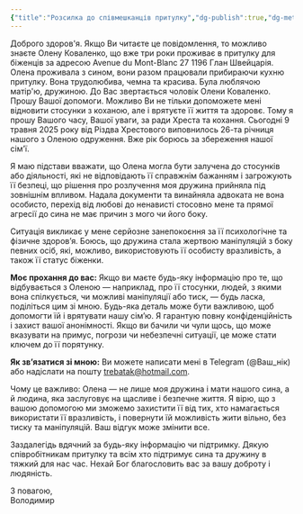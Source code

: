 ```yaml
---
{"title":"Розсилка до співмешканців притулку","dg-publish":true,"dg-metatags":null,"dg-home":null,"permalink":"/en-ukrainien/rozsilka-do-spivmeshkancziv-pritulku/","dgPassFrontmatter":true,"noteIcon":""}
---
```



Доброго здоров'я. Якщо Ви читаєте це повідомлення, то можливо знаєте Олену Коваленко, що вже три роки проживає в притулку для біженців за адресою  Avenue du Mont-Blanc 27  1196 Глан Швейцарія. Олена проживала з сином, вони разом працювали прибираючи кухню притулку. Вона трудолюбива, чемна та красива. Була люблячою матір'ю, дружиною. До Вас звертається чоловік Олени Коваленко. Прошу Вашої допомоги. Можливо Ви не тільки допоможете мені відновити стосунки з коханою, але і врятуєте її життя  та здоровє. Тому я прошу Вашого часу, Вашої уваги, за ради Хреста та кохання. Сьогодні 9 травня 2025 року від Різдва Хрестового виповнилось 26-та річниця нашого з Оленою одруження. Вже рік борюсь за збереження нашої сім'ї. 

Я маю підстави вважати, що Олена могла бути залучена до стосунків або діяльності, які не відповідають її справжнім бажанням і загрожують її безпеці, що рішення про розлучення моя дружина прийняла під зовнішнім впливом. Надала документи та винайняла адвоката не вона особисто, перехід від любові до ненависті стосовно мене та прямої агресії до сина не має причин з мого чи його боку. 

Ситуація викликає у мене серйозне занепокоєння за її психологічне та фізичне здоров’я. Боюсь, що дружина стала жертвою маніпуляцій з боку певних осіб, які, можливо, використовують її особисту вразливість, а також її статус біженки.

**Моє прохання до вас:** Якщо ви маєте будь-яку інформацію про те, що відбувається з Оленою — наприклад, про її стосунки, людей, з якими вона спілкується, чи можливі маніпуляції або тиск, — будь ласка, поділіться цим зі мною. Будь-яка деталь може бути важливою, щоб допомогти їй і врятувати нашу сім’ю. Я гарантую повну конфіденційність і захист вашої анонімності. Якщо ви бачили чи чули щось, що може вказувати на примус, погрози чи небезпечні ситуації, це може стати ключем до її порятунку.

**Як зв’язатися зі мною:** Ви можете написати мені в Telegram (@Ваш_нік) або надіслати на пошту trebatak@hotmail.com.

Чому це важливо: Олена — не лише моя дружина і мати нашого сина, а й людина, яка заслуговує на щасливе і безпечне життя. Я вірю, що з вашою допомогою ми зможемо захистити її від тих, хто намагається використати її вразливість, і повернути їй можливість жити вільно, без тиску та маніпуляцій. Ваш відгук може змінити все.

Заздалегідь вдячний за будь-яку інформацію чи підтримку. Дякую співробітникам притулку та всім хто підтримує сина та дружину в тяжкий для нас час.  Нехай Бог благословить вас за вашу доброту і людяність.

З повагою,  
Володимир
